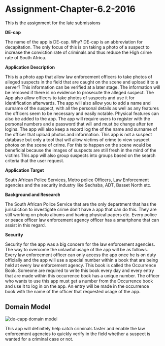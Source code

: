 # Assignment-Chapter-6.2-2016

This is the assignment for the late submissions

<b>DE-cap</b>

The name of the app is DE-cap. Why? DE-cap is an abbreviation for decapitation. The only focus of this is on taking a photo of a suspect to increase the conviction rate of criminals and thus reduce the High crime rate of South Africa.

<b>Application Description</b>

This is a photo app that allow law enforcement officers to take photos of alleged suspects in the field that are caught on the scene and upload it to a server? This information can be verified at a later stage. The information will be removed if there is no evidence to prosecute the alleged suspect. 
The App also allow officers to take photos of suspects and use it for identification afterwards. The app will also allow you to add a name and surname of the suspect, with all the personal details as well as any features the officers seem to be necessary and easily notable. Physical features can also be added to the app.
 The app will require users to register with the personal numbers and a password that will and must be change after ten logins. The app will also keep a record log the of the name and surname of the officer that upload photos and information.
This app is not a suspect database but only a tool that will allow victims of crime to view suspect photos on the scene of crime. For this to happen on the scene would be beneficial because the images of suspects are still fresh in the mind of the victims
This app will also group suspects into groups based on the search criteria that the user request. 

<b>Application Target</b> 

South African Police Services, Metro police Officers, Law Enforcement agencies and the security industry like Sechaba, ADT, Basset North etc.

<b>Background and Research</b>

The South African Police Service that are the only department that has the jurisdiction to investigate crime don’t have a app that can do this. They are still working on photo albums and having physical papers etc.
Every police or peace officer law enforcement agency officer has a smartphone that can assist in this regard.

<b>Security</b>

Security for the app was a big concern for the law enforcement agencies. The way to overcome the unlawful usage of the app will be as follows. Every law enforcement officer can only access the app once he is on duty officially and the app will use a special number within a book that are being held at every law enforcement agency. This book is called the Occurrence Book. Someone are required to write this book every day and every entry that are made within this occurrence book has a unique number. The officer who wants to use this app must get a number from the Occurrence book and use it to log in on the app. An entry will be made in the occurrence book with the name of the officer that requested usage of the app.

## Domain Model

![de-capp domain model](https://cloud.githubusercontent.com/assets/18383978/14761231/1b2abd0c-090f-11e6-9bd3-5a58bd1ee6ef.jpg)

This app will definitely help catch criminals faster and enable the law enforcement agencies to quickly verify in the field 
whether a suspect is wanted for a criminal case or not.
